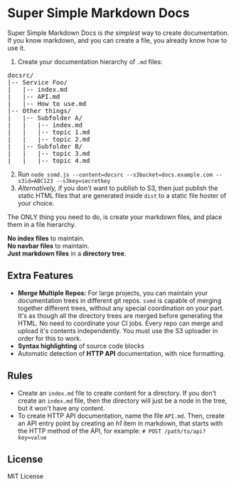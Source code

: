 # Super Simple Markdown Docs

Super Simple Markdown Docs is *the simplest* way to create documentation.
If you know markdown, and you can create a file, you already know how to use it.

1. Create your documentation hierarchy of `.md` files:
<pre>
docsrc/
|-- Service Foo/
|   |-- index.md
|   |-- API.md
|   |-- How to use.md
|-- Other things/
|   |-- Subfolder A/
|   |   |-- index.md
|   |   |-- topic 1.md
|   |   |-- topic 2.md
|   |-- Subfolder B/
|   |   |-- topic 3.md
|   |   |-- topic 4.md
</pre>

2. Run `node ssmd.js --content=docsrc --s3bucket=docs.example.com --s3id=ABC123 --s3key=secretkey`
3. *Alternatively,* if you don't want to publish to S3, then just publish the static HTML files that are generated inside `dist` to a static file hoster of your choice.

The ONLY thing you need to do, is create your markdown files, and place them in a file hierarchy.

**No index files** to maintain.  
**No navbar files** to maintain.  
**Just markdown files** in a **directory tree**.

## Extra Features
* **Merge Multiple Repos:** For large projects, you can maintain your documentation trees in different git repos. `ssmd` is capable of merging together different trees, without any special coordination on your part. It's as though all the directory trees are merged before generating the HTML. No need to coordinate your CI jobs. Every repo can merge and upload it's contents independently. You must use the S3 uploader in order for this to work.
* **Syntax highlighting** of source code blocks
* Automatic detection of **HTTP API** documentation, with nice formatting.

## Rules
* Create an `index.md` file to create content for a directory. If you don't create an `index.md` file, then the directory will just be a node in the tree, but it won't have any content.
* To create HTTP API documentation, name the file `API.md`. Then, create an API entry point by creating an *h1* item in markdown, that starts with the HTTP method of the API, for example: `# POST /path/to/api?key=value`

## License
MIT License
